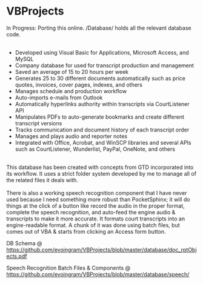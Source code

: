 # VBProjects

In Progress:  Porting this online.
/Database/ holds all the relevant database code.<br><br>

* Developed using Visual Basic for Applications, Microsoft Access, and MySQL
* Company database for used for transcript production and management
* Saved an average of 15 to 20 hours per week
* Generates 25 to 30 different documents automatically such as price quotes, invoices, cover pages, indexes, and others
* Manages schedule and production workflow
* Auto-imports e-mails from Outlook
* Automatically hyperlinks authority within transcripts via CourtListener API
* Manipulates PDFs to auto-generate bookmarks and create different transcript versions
* Tracks communication and document history of each transcript order
* Manages and plays audio and reporter notes
* Integrated with Office, Acrobat, and WinSCP libraries and several APIs such as CourtListener, Wunderlist, PayPal, OneNote, and others
<br>
This database has been created with concepts from GTD incorporated into its workflow. It uses a strict folder system developed by me to manage all of the related files it deals with.
<br><br>
There is also a working speech recognition component that I have never used because I need something more robust than PocketSphinx; it will do things at the click of a button like record the audio in the proper format, complete the speech recognition, and auto-feed the engine audio & transcripts to make it more accurate. It formats court transcripts into an engine-readable format. A chunk of it was done using batch files, but comes out of VBA & starts from clicking an Access form button.

DB Schema @ https://github.com/evoingram/VBProjects/blob/master/database/doc_rptObjects.pdf

Speech Recognition Batch Files & Components @ https://github.com/evoingram/VBProjects/blob/master/database/speech/


